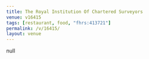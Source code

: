 ```yaml
---
title: The Royal Institution Of Chartered Surveyors
venue: v16415
tags: [restaurant, food, "fhrs:413721"]
permalink: /v/16415/
layout: venue
---
```

null